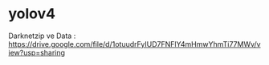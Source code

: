 # yolov4

Darknetzip ve Data : https://drive.google.com/file/d/1otuudrFyIUD7FNFlY4mHmwYhmTi77MWv/view?usp=sharing
